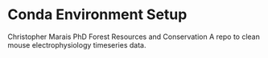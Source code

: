 # Conda Environment Setup
Christopher Marais
PhD Forest Resources and Conservation
A repo to clean mouse electrophysiology timeseries data.
